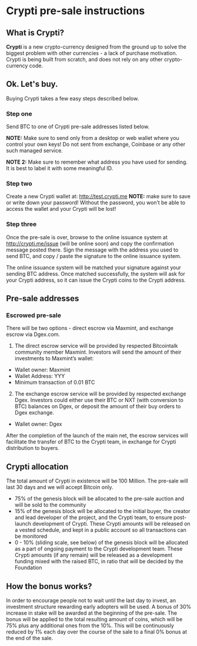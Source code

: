 Crypti pre-sale instructions
==========


## What is Crypti?
**Crypti** is a new crypto-currency designed from the ground up to solve the biggest problem with other currencies - a lack of purchase motivation. Crypti is being built from scratch, and does not rely on any other crypto-currency code.


## Ok. Let's buy.
Buying Crypti takes a few easy steps described below.

### Step one
Send BTC to one of Crypti pre-sale addresses listed below.

**NOTE:** Make sure to send only from a desktop or web wallet where you control your own keys!
Do not sent from exchange, Coinbase or any other such managed service.

**NOTE 2:** Make sure to remember what address you have used for sending. It is best to label it with some meaningful ID.


### Step two
Create a new Crypti wallet at:
http://test.crypti.me
**NOTE:** make sure to save or write down your password! Without the password, you won’t be able to access the wallet and your Crypti will be lost!


### Step three
Once the pre-sale is over, browse to the online issuance system at http://crypti.me/issue (will be online soon) and copy the confirmation message posted there. Sign the message with the address you used to send BTC, and copy / paste the signature to the online issuance system.

The online issuance system will be matched your signature against your sending BTC address. Once matched successfully, the system will ask for your Crypti address, so it can issue the Crypti coins to the Crypti address.


## Pre-sale addresses
### Escrowed pre-sale
There will be two options - direct escrow via Maxmint, and exchange escrow via Dgex.com.

1) The direct escrow service will be provided by respected Bitcointalk community member Maxmint. Investors will send the amount of their investments to Maxmint’s wallet:

* Wallet owner: Maxmint
* Wallet Address: YYY
* Minimum transaction of 0.01 BTC

2) The exchange escrow service will be provided by respected exchange Dgex. Investors could either use their BTC or NXT (with conversion to BTC) balances on Dgex, or deposit the amount of their buy orders to Dgex exchange.

* Wallet owner: Dgex


After the completion of the launch of the main net, the escrow services will facilitate the transfer of BTC to the Crypti team, in exchange for Crypti distribution to buyers. 


## Crypti allocation
The total amount of Crypti in existence will be 100 Million. The pre-sale will last 30 days and we will accept Bitcoin only. 

* 75% of the genesis block will be allocated to the pre-sale auction and will be sold to the community
* 15% of the genesis block will be allocated to the initial buyer, the creator and lead developer of the project, and the Crypti team, to ensure post-launch development of Crypti. These Crypti amounts will be released on a vested schedule, and kept in a public account so all transactions can be monitored
* 0 - 10% (sliding scale, see below) of the genesis block will be allocated as a part of ongoing payment to the Crypti development team. These Crypti amounts (if any remain) will be released as a development funding mixed with the raised BTC, in ratio that will be decided by the Foundation

## How the bonus works?
In order to encourage people not to wait until the last day to invest, an investment structure rewarding early adopters will be used. A bonus of 30% increase in stake will be awarded at the beginning of the pre-sale. The bonus will be applied to the total resulting amount of coins, which will be 75% plus any additional ones from the 10%. This will be continuously reduced by 1% each day over the course of the sale to a final 0% bonus at the end of the sale.